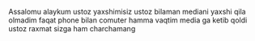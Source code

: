 Assalomu alaykum ustoz yaxshimisiz  ustoz bilaman mediani yaxshi qila olmadim faqat phone bilan comuter 
hamma vaqtim media ga ketib qoldi   ustoz raxmat sizga ham  charchamang
